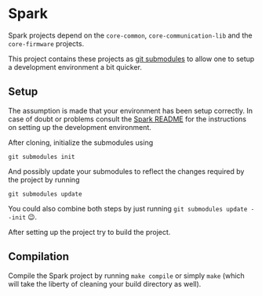 # Spark
Spark projects depend on the ```core-common```, ```core-communication-lib``` 
and the ```core-firmware``` projects.

This project contains these projects as 
[git submodules](http://git-scm.com/docs/git-submodule) to allow one to setup
a development environment a bit quicker.

## Setup
The assumption is made that your environment has been setup correctly. In case
of doubt or problems consult the [Spark README](https://github.com/spark/core-firmware/blob/master/README.md)
for the instructions on setting up the development environment.

After cloning, initialize the submodules using

    git submodules init

And possibly update your submodules to reflect the changes required by the
project by running

    git submodules update

You could also combine both steps by just running 
```git submodules update --init``` :wink:.

After setting up the project try to build the project.

## Compilation
Compile the Spark project by running ```make compile``` or simply ```make``` 
(which will take the liberty of cleaning your build directory as well).
